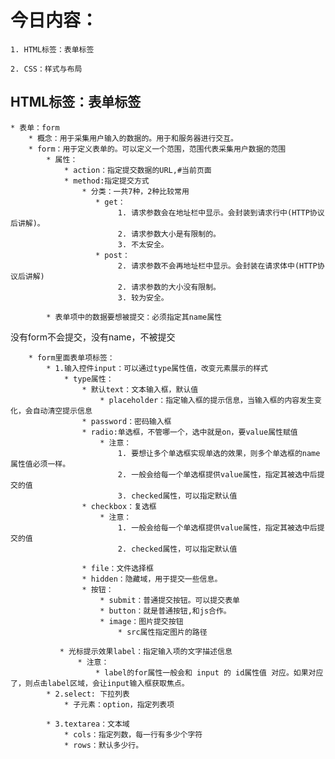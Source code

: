 # 今日内容：

	1. HTML标签：表单标签

	2. CSS：样式与布局


##  HTML标签：表单标签
	* 表单：form
		* 概念：用于采集用户输入的数据的。用于和服务器进行交互。
		* form：用于定义表单的。可以定义一个范围，范围代表采集用户数据的范围
            * 属性：
                * action：指定提交数据的URL,#当前页面
                * method:指定提交方式
                    * 分类：一共7种，2种比较常用
                       * get：
                            1. 请求参数会在地址栏中显示。会封装到请求行中(HTTP协议后讲解)。
                            2. 请求参数大小是有限制的。
                            3. 不太安全。
                       * post：
                            2. 请求参数不会再地址栏中显示。会封装在请求体中(HTTP协议后讲解)
                            2. 请求参数的大小没有限制。
                            3. 较为安全。

            * 表单项中的数据要想被提交：必须指定其name属性
没有form不会提交，没有name，不被提交
		
		* form里面表单项标签：
			* 1.输入控件input：可以通过type属性值，改变元素展示的样式
				* type属性：
					* 默认text：文本输入框，默认值
						* placeholder：指定输入框的提示信息，当输入框的内容发生变化，会自动清空提示信息	
					* password：密码输入框
					* radio:单选框，不管哪一个，选中就是on，要value属性赋值
						* 注意：
							1. 要想让多个单选框实现单选的效果，则多个单选框的name属性值必须一样。
							2. 一般会给每一个单选框提供value属性，指定其被选中后提交的值
							3. checked属性，可以指定默认值
					* checkbox：复选框
						* 注意：
							1. 一般会给每一个单选框提供value属性，指定其被选中后提交的值
							2. checked属性，可以指定默认值

					* file：文件选择框
					* hidden：隐藏域，用于提交一些信息。
					* 按钮：
						* submit：普通提交按钮。可以提交表单
						* button：就是普通按钮,和js合作。
						* image：图片提交按钮
							* src属性指定图片的路径	

			   * 光标提示效果label：指定输入项的文字描述信息
				   * 注意：
					   * label的for属性一般会和 input 的 id属性值 对应。如果对应了，则点击label区域，会让input输入框获取焦点。
			* 2.select: 下拉列表
				* 子元素：option，指定列表项
				
			* 3.textarea：文本域
				* cols：指定列数，每一行有多少个字符
				* rows：默认多少行。
